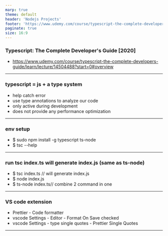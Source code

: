 ```yaml
---
marp: true
theme: default
header: 'Nodejs Projects'
footer: 'https://www.udemy.com/course/typescript-the-complete-developers-guide/learn/lecture/14504488?start=0#overview'
paginate: true
size: 16:9
---
```


### Typescript: The Complete Developer's Guide [2020]

- https://www.udemy.com/course/typescript-the-complete-developers-guide/learn/lecture/14504488?start=0#overview

---

### typescript = js + a type system

- help catch error
- use type annotations to analyze our code
- only active during development
- does not provide any performance optimization

---

### env setup

- \$ sudo npm install -g typescript ts-node
- \$ tsc --help

---

### run tsc index.ts will generate index.js (same as ts-node)

- \$ tsc index.ts // will generate index.js
- \$ node index.js
- \$ ts-node index.ts// combine 2 command in one

---

### VS code extension

- Prettier - Code formatter
- vscode Settings - Editor - Format On Save checked
- vscode Settings - type single quotes - Prettier Single Quotes

---
